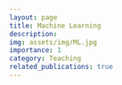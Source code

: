 ```yaml
---
layout: page
title: Machine Learning
description: 
img: assets/img/ML.jpg
importance: 1
category: Teaching
related_publications: true
---
```


